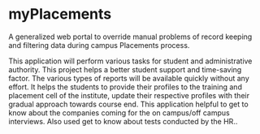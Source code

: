# myPlacements
A generalized web portal to override manual problems of record keeping and filtering data during campus Placements process.

This application will perform various tasks for student and administrative authority. This project helps a better student support and time-saving factor.
The various types of reports will be available quickly without any effort.
It helps the students to provide their profiles to the training and placement cell of the institute, update their respective profiles with their gradual approach towards 
course end.
This application helpful to get to know about the companies coming for the on campus/off campus interviews. Also used get to know about tests conducted by the HR.. 
